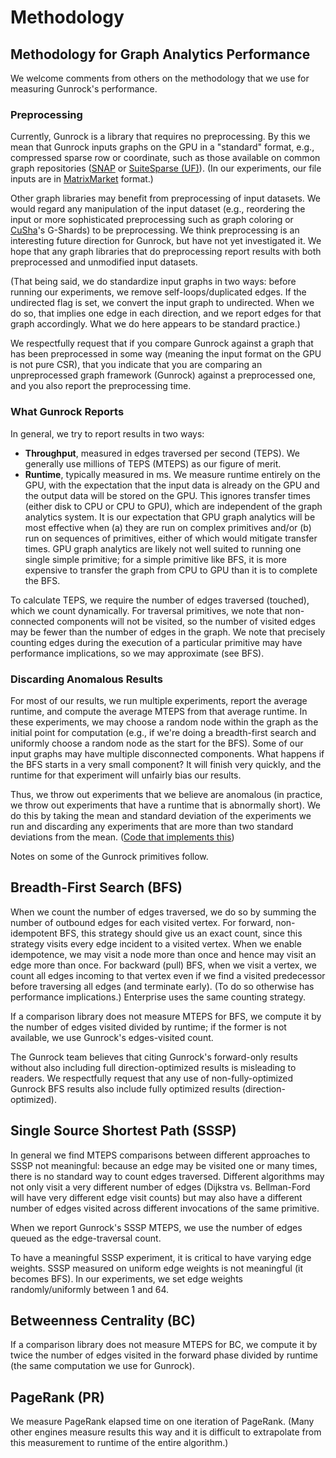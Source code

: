 # Methodology

## Methodology for Graph Analytics Performance
We welcome comments from others on the methodology that we use for measuring Gunrock's performance.

### Preprocessing

Currently, Gunrock is a library that requires no preprocessing. By this we mean that Gunrock inputs graphs on the GPU in a "standard" format, e.g., compressed sparse row or coordinate, such as those available on common graph repositories ([SNAP](https://snap.stanford.edu/data/index.html) or [SuiteSparse (UF)](http://www.cise.ufl.edu/research/sparse/matrices/)). (In our experiments, our file inputs are in  [MatrixMarket](https://people.sc.fsu.edu/~jburkardt/data/mm/mm.html) format.)

Other graph libraries may benefit from preprocessing of input datasets. We would regard any manipulation of the input dataset (e.g., reordering the input or more sophisticated preprocessing such as graph coloring or  [CuSha](http://farkhor.github.io/CuSha/)'s G-Shards) to be preprocessing. We think preprocessing is an interesting future direction for Gunrock, but have not yet investigated it. We hope that any graph libraries that do preprocessing report results with both preprocessed and unmodified input datasets.

(That being said, we do standardize input graphs in two ways: before running our experiments, we remove self-loops/duplicated edges. If the undirected flag is set, we convert the input graph to undirected. When we do so, that implies one edge in each direction, and we report edges for that graph accordingly. What we do here appears to be standard practice.)

We respectfully request that if you compare Gunrock against a graph that has been preprocessed in some way (meaning the input format on the GPU is not pure CSR), that you indicate that you are comparing an unpreprocessed graph framework (Gunrock) against a preprocessed one, and you also report the preprocessing time.

### What Gunrock Reports

In general, we try to report results in two ways:

- **Throughput**, measured in edges traversed per second (TEPS). We generally use millions of TEPS (MTEPS) as our figure of merit.
- **Runtime**, typically measured in ms. We measure runtime entirely on the GPU, with the expectation that the input data is already on the GPU and the output data will be stored on the GPU. This ignores transfer times (either disk to CPU or CPU to GPU), which are independent of the graph analytics system. It is our expectation that GPU graph analytics will be most effective when (a) they are run on complex primitives and/or (b) run on sequences of primitives, either of which would mitigate transfer times. GPU graph analytics are likely not well suited to running one single simple primitive; for a simple primitive like BFS, it is more expensive to transfer the graph from CPU to GPU than it is to complete the BFS.

To calculate TEPS, we require the number of edges traversed (touched), which we count dynamically. For traversal primitives, we note that non-connected components will not be visited, so the number of visited edges may be fewer than the number of edges in the graph. We note that precisely counting edges during the execution of a particular primitive may have performance implications, so we may approximate (see BFS).

### Discarding Anomalous Results

For most of our results, we run multiple experiments, report the average runtime, and compute the average MTEPS from that average runtime. In these experiments, we may choose a random node within the graph as the initial point for computation (e.g., if we're doing a breadth-first search and uniformly choose a random node as the start for the BFS). Some of our input graphs may have multiple disconnected components. What happens if the BFS starts in a very small component? It will finish very quickly, and the runtime for that experiment will unfairly bias our results.

Thus, we throw out experiments that we believe are anomalous (in practice, we throw out experiments that have a runtime that is abnormally short). We do this by taking the mean and standard deviation of the experiments we run and discarding any experiments that are more than two standard deviations from the mean. ([Code that implements this](https://github.com/gunrock/gunrock/blob/master/gunrock/util/info_rapidjson.cuh#L612-L660))

Notes on some of the Gunrock primitives follow.

## Breadth-First Search (BFS)

When we count the number of edges traversed, we do so by summing the number of outbound edges for each visited vertex. For forward, non-idempotent BFS, this strategy should give us an exact count, since this strategy visits every edge incident to a visited vertex. When we enable idempotence, we may visit a node more than once and hence may visit an edge more than once. For backward (pull) BFS, when we visit a vertex, we count all edges incoming to that vertex even if we find a visited predecessor before traversing all edges (and terminate early). (To do so otherwise has performance implications.) Enterprise uses the same counting strategy.

If a comparison library does not measure MTEPS for BFS, we compute it by the number of edges visited divided by runtime; if the former is not available, we use Gunrock's edges-visited count.

The Gunrock team believes that citing Gunrock's forward-only results without also including full direction-optimized results is misleading to readers. We respectfully request that any use of non-fully-optimized Gunrock BFS results also include fully optimized results (direction-optimized).

## Single Source Shortest Path (SSSP)

In general we find MTEPS comparisons between different approaches to SSSP not meaningful: because an edge may be visited one or many times, there is no standard way to count edges traversed. Different algorithms may not only visit a very different number of edges (Dijkstra vs. Bellman-Ford will have very different edge visit counts) but may also have a different number of edges visited across different invocations of the same primitive.

When we report Gunrock's SSSP MTEPS, we use the number of edges queued as the edge-traversal count.

To have a meaningful SSSP experiment, it is critical to have varying edge weights. SSSP measured on uniform edge weights is not meaningful (it becomes BFS). In our experiments, we set edge weights randomly/uniformly between 1 and 64.

## Betweenness Centrality (BC)

If a comparison library does not measure MTEPS for BC, we compute it by twice the number of edges visited in the forward phase divided by runtime (the same computation we use for Gunrock).

## PageRank (PR)

We measure PageRank elapsed time on one iteration of PageRank. (Many other engines measure results this way and it is difficult to extrapolate from this measurement to runtime of the entire algorithm.)
